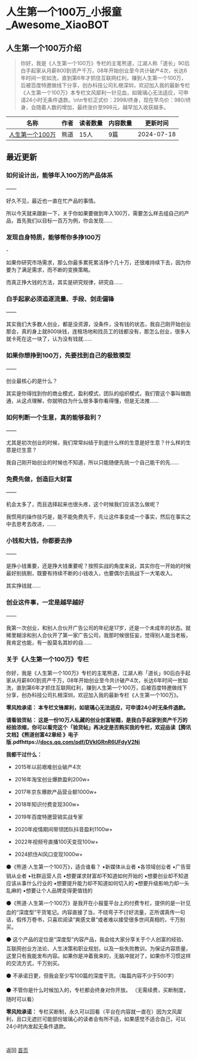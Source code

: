 # 人生第一个100万_小报童_Awesome_XiaoBOT

## 人生第一个100万介绍
> 你好，我是《人生第一个100万》专栏的主笔熊道，江湖人称「道长」90后白手起家从月薪800到资产千万，08年开始创业至今共计破产4次，长达6年时间一贫如洗，直到第6年才抓住互联网红利，赚到人生第一个100万，后被百度特邀做线下分享，创办科技公司扎根深圳，欢迎加入我的最新专栏《人生第一个100万》本专栏文风犀利一针见血，如玻璃心无法适应，可申请24小时无条件退款。\n\n专栏正式价：2998/终身，现在早鸟价：980/终身，会随着人数的增加，最终涨价至998元，越早加入收获越多。  
  


|名称|作者|读者数量|内容数量|更新时间|
|---|---|---|---|---|
|[人生第一个100万](https://xiaobot.net/p/daozhang01?refer=0b133df9-27dc-423b-8101-639049001c13)|熊道|15人|9篇|2024-07-18|

## 最近更新
### 如何设计出，能够年入100万的产品体系

——

好久不见，最近也一直在忙产品的事情。

所以今天就来跟新一下，关于你如果要做到年入100万，需要怎么样去组自己的产品，首先我们以目标一百万为例，你会发现......

### 发现自身特质，能够帮你多挣100万

\-

如果你研究市场需求，那么你最多累死累活挣个几十万，还很难持续下去，因为你要为了满足需求，而不断的变换策略。

而真正挣大钱的方法，其实是研究规律，研究自......

### 白手起家必须追逐流量、手段、剑走偏锋

——

其实我们大多数人创业，都是没资源，没条件，没有钱的状态，我自己刚开始创业那会，真的身上就800块钱，连租场地和找员工的钱都没有，那怎么创业，很多人就卡死在这一块了，认为没有钱就......

### 如果你想挣到100万，先要找到自己的极致模型

——

创业最核心的是什么？

其实是你得找到你的商业模式，盈利模式，团队的组织模式，我们管这个事叫做跑通，从这点理解，你就明白为什么很多事你看得懂，但是无法推......

### 如何判断一个生意，真的能够盈利？

——

尤其是初次创业的时候，我们常常纠结于到底什么样的生意是好生意？什么样的生意是烂生意？

我自己刚开始创业的时候也不知道，所以只能随便先挑一个自己能干的先......

### 免费先做，创造巨大财富

——

机会太多了，而且选择起来也很头疼，这个时候我们应该怎么做呢？

我惯用的操作技巧是，能不能免费先干，先让这件事变成一个事实，然后在事实之中去思考去改进，......

### 小钱和大钱，你都要去挣

——

是挣小钱重要，还是挣大钱重要呢？按照实战的角度来说，其实你在一开始的时候最好别挑剔，既要有持续不断的小钱收入，也要偶尔去挑战下一大笔收入。

其实挣钱就......

### 创业这件事，一定是越早越好

——

我第一次创业，和别人合伙开广告公司的年纪是17岁，还是一个未成年的状态。就稀里糊涂和别人合伙开了第一家广告公司，我那时候很狂妄，觉得别人能当老板，我肯定也能，有一股莫名其妙的自......

### 关于《人生第一个100万》专栏

你好，我是《人生第一个100万》专栏的主笔熊道，江湖人称「道长」90后白手起家从月薪800到资产千万，08年开始创业至今共计破产4次，长达6年时间一贫如洗，直到第6年才抓住互联网红利，赚到人生第一个100万，后被百度特邀做线下分享，创办科技公司扎根深圳，欢迎加入我的最新专栏《人生第一个100万》。

**零风险承诺： 本专栏文锋犀利，如玻璃心无法适应，可申请24小时无条件退款。**

**请看验货帖：
这是一份10万人私藏的创业创富秘籍，是我白手起家到资产千万的经验浓缩，你可以看完这个「验货帖」再决定是否购买我的专栏，欢迎品读【腾讯文档】《熊道创富42章经
》电子版.pdfhttps://**[**docs.qq.com/pdf/DVklGRnR6UFdyV2Ni**](http://docs.qq.com/pdf/DVklGRnR6UFdyV2Ni)

**我都干过什么：**

  * 2015年以前艰难创业破产4次

  * 2016年淘宝创业爆款盈利200w+

  * 2017年京东爆款产品营业额1000w+

  * 2018年知识付费变现300w+

  * 2019年百度特邀营销实战专家

  * 2020年疫情期间带领团队抖音盈利1100w+

  * 2022年视频号直播100天变现100w+

  * 2024抓住AI风口变现1000w+

⚫《熊道·人生第一个100万》，适合谁看？ ▪新媒体从业者 ▪各领域创业者 ▪广告营销从业者 ▪社群运营人员 ▪想要谋求财富却不知道如何开始的
▪想要创业却不知道应该从事什么行业的 ▪想要提升能力却不知道如何切入的 ▪想要升级影响力却一头乱麻的 ▪想要让个人品牌变得更值钱的

⚫《熊道·人生第一个100万》是我开在小报童平台上的付费专栏，提供的是一针见血的“深度型”干货笔记。内容直接了当，不绕弯子不讨好流量，正所谓真传一句话，假传万卷书，只喜欢阅读“爽感文章”或者难以接受很多世间真相的，千万别买。

⚫
这个产品的定位是“深度型”内容产品，我会给大家分享关于个人创富的经验、互联网创业方法论、人生决策和职业规划，以及一些失败教训，为保证内容质量，这里只有我能发布内容。如果你是冲着我来的，无脑冲就对了，如果你不习惯这样的交流方式，千万别买。

⚫ 不承诺日更，但我会至少写100篇的深度干货。（每篇内容不少于500字）

⚫ 不管你是什么时候加入的，专栏都会终身对你开放。 （无需续费，买断制度，随时可以看）

**零风险承诺：**
专栏买断制，永久可以回看（平台在内容就一直在）因为文风犀利，且口无遮拦可能部份玻璃心的读者会有所不适，如果感觉不适合自己，可以24小时内发起无条件退款。


<a href="https://github.com/Reno9527/awesome-xiaobot" style="color: white; text-decoration: none;">awesome-xiaobot</a>

返回 [首页](../README.md)
